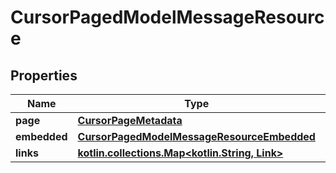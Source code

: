 
# CursorPagedModelMessageResource

## Properties
Name | Type | Description | Notes
------------ | ------------- | ------------- | -------------
**page** | [**CursorPageMetadata**](CursorPageMetadata.md) |  | 
**embedded** | [**CursorPagedModelMessageResourceEmbedded**](CursorPagedModelMessageResourceEmbedded.md) |  |  [optional]
**links** | [**kotlin.collections.Map&lt;kotlin.String, Link&gt;**](Link.md) |  |  [optional]



